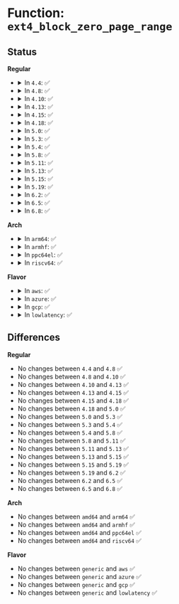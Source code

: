 # Function: <code>ext4_block_zero_page_range</code>

## Status
<b>Regular</b>
<ul>
<li>
<details>
<summary>In <code>4.4</code>: ✅</summary>

```c
int ext4_block_zero_page_range(handle_t *handle, struct address_space *mapping, loff_t from, loff_t length);
```

**Collision:** Unique Static

**Inline:** No

**Transformation:** False

**Instances:**

```
In fs/ext4/inode.c (ffffffff81299130)
Location: fs/ext4/inode.c:3500
Inline: False
Direct callers:
  - fs/ext4/inode.c:ext4_zero_partial_blocks
  - fs/ext4/inode.c:ext4_zero_partial_blocks
  - fs/ext4/inode.c:ext4_zero_partial_blocks
  - fs/ext4/inode.c:ext4_truncate
```
**Symbols:**

```
ffffffff81299130-ffffffff812995c5: ext4_block_zero_page_range (STB_LOCAL)
```
</details>
</li>
<li>
<details>
<summary>In <code>4.8</code>: ✅</summary>

```c
int ext4_block_zero_page_range(handle_t *handle, struct address_space *mapping, loff_t from, loff_t length);
```

**Collision:** Unique Static

**Inline:** No

**Transformation:** False

**Instances:**

```
In fs/ext4/inode.c (ffffffff812c6320)
Location: fs/ext4/inode.c:3774
Inline: False
Direct callers:
  - fs/ext4/inode.c:ext4_truncate
  - fs/ext4/inode.c:ext4_zero_partial_blocks
  - fs/ext4/inode.c:ext4_zero_partial_blocks
  - fs/ext4/inode.c:ext4_zero_partial_blocks
```
**Symbols:**

```
ffffffff812c6320-ffffffff812c6856: ext4_block_zero_page_range (STB_LOCAL)
```
</details>
</li>
<li>
<details>
<summary>In <code>4.10</code>: ✅</summary>

```c
int ext4_block_zero_page_range(handle_t *handle, struct address_space *mapping, loff_t from, loff_t length);
```

**Collision:** Unique Static

**Inline:** No

**Transformation:** False

**Instances:**

```
In fs/ext4/inode.c (ffffffff812dbb80)
Location: fs/ext4/inode.c:3894
Inline: False
Direct callers:
  - fs/ext4/inode.c:ext4_truncate
  - fs/ext4/inode.c:ext4_zero_partial_blocks
  - fs/ext4/inode.c:ext4_zero_partial_blocks
  - fs/ext4/inode.c:ext4_zero_partial_blocks
```
**Symbols:**

```
ffffffff812dbb80-ffffffff812dc0df: ext4_block_zero_page_range (STB_LOCAL)
```
</details>
</li>
<li>
<details>
<summary>In <code>4.13</code>: ✅</summary>

```c
int ext4_block_zero_page_range(handle_t *handle, struct address_space *mapping, loff_t from, loff_t length);
```

**Collision:** Unique Static

**Inline:** No

**Transformation:** False

**Instances:**

```
In fs/ext4/inode.c (ffffffff81300420)
Location: fs/ext4/inode.c:4014
Inline: False
Direct callers:
  - fs/ext4/inode.c:ext4_truncate
  - fs/ext4/inode.c:ext4_zero_partial_blocks
  - fs/ext4/inode.c:ext4_zero_partial_blocks
  - fs/ext4/inode.c:ext4_zero_partial_blocks
```
**Symbols:**

```
ffffffff81300420-ffffffff81300924: ext4_block_zero_page_range (STB_LOCAL)
```
</details>
</li>
<li>
<details>
<summary>In <code>4.15</code>: ✅</summary>

```c
int ext4_block_zero_page_range(handle_t *handle, struct address_space *mapping, loff_t from, loff_t length);
```

**Collision:** Unique Static

**Inline:** No

**Transformation:** False

**Instances:**

```
In fs/ext4/inode.c (ffffffff81324c40)
Location: fs/ext4/inode.c:4063
Inline: False
Direct callers:
  - fs/ext4/inode.c:ext4_truncate
  - fs/ext4/inode.c:ext4_zero_partial_blocks
  - fs/ext4/inode.c:ext4_zero_partial_blocks
  - fs/ext4/inode.c:ext4_zero_partial_blocks
```
**Symbols:**

```
ffffffff81324c40-ffffffff81325179: ext4_block_zero_page_range (STB_LOCAL)
```
</details>
</li>
<li>
<details>
<summary>In <code>4.18</code>: ✅</summary>

```c
int ext4_block_zero_page_range(handle_t *handle, struct address_space *mapping, loff_t from, loff_t length);
```

**Collision:** Unique Static

**Inline:** No

**Transformation:** False

**Instances:**

```
In fs/ext4/inode.c (ffffffff81352e90)
Location: fs/ext4/inode.c:4075
Inline: False
Direct callers:
  - fs/ext4/inode.c:ext4_truncate
  - fs/ext4/inode.c:ext4_zero_partial_blocks
  - fs/ext4/inode.c:ext4_zero_partial_blocks
  - fs/ext4/inode.c:ext4_zero_partial_blocks
```
**Symbols:**

```
ffffffff81352e90-ffffffff813533ef: ext4_block_zero_page_range (STB_LOCAL)
```
</details>
</li>
<li>
<details>
<summary>In <code>5.0</code>: ✅</summary>

```c
int ext4_block_zero_page_range(handle_t *handle, struct address_space *mapping, loff_t from, loff_t length);
```

**Collision:** Unique Static

**Inline:** No

**Transformation:** False

**Instances:**

```
In fs/ext4/inode.c (ffffffff8136afc0)
Location: fs/ext4/inode.c:4108
Inline: False
Direct callers:
  - fs/ext4/inode.c:ext4_truncate
  - fs/ext4/inode.c:ext4_zero_partial_blocks
  - fs/ext4/inode.c:ext4_zero_partial_blocks
  - fs/ext4/inode.c:ext4_zero_partial_blocks
```
**Symbols:**

```
ffffffff8136afc0-ffffffff8136b51c: ext4_block_zero_page_range (STB_LOCAL)
```
</details>
</li>
<li>
<details>
<summary>In <code>5.3</code>: ✅</summary>

```c
int ext4_block_zero_page_range(handle_t *handle, struct address_space *mapping, loff_t from, loff_t length);
```

**Collision:** Unique Static

**Inline:** No

**Transformation:** False

**Instances:**

```
In fs/ext4/inode.c (ffffffff81394a30)
Location: fs/ext4/inode.c:4120
Inline: False
Direct callers:
  - fs/ext4/inode.c:ext4_truncate
  - fs/ext4/inode.c:ext4_zero_partial_blocks
  - fs/ext4/inode.c:ext4_zero_partial_blocks
  - fs/ext4/inode.c:ext4_zero_partial_blocks
```
**Symbols:**

```
ffffffff81394a30-ffffffff81394a8c: ext4_block_zero_page_range (STB_LOCAL)
```
</details>
</li>
<li>
<details>
<summary>In <code>5.4</code>: ✅</summary>

```c
int ext4_block_zero_page_range(handle_t *handle, struct address_space *mapping, loff_t from, loff_t length);
```

**Collision:** Unique Static

**Inline:** No

**Transformation:** False

**Instances:**

```
In fs/ext4/inode.c (ffffffff813ad3b0)
Location: fs/ext4/inode.c:4097
Inline: False
Direct callers:
  - fs/ext4/inode.c:ext4_truncate
  - fs/ext4/inode.c:ext4_zero_partial_blocks
  - fs/ext4/inode.c:ext4_zero_partial_blocks
  - fs/ext4/inode.c:ext4_zero_partial_blocks
```
**Symbols:**

```
ffffffff813ad3b0-ffffffff813ad40c: ext4_block_zero_page_range (STB_LOCAL)
```
</details>
</li>
<li>
<details>
<summary>In <code>5.8</code>: ✅</summary>

```c
int ext4_block_zero_page_range(handle_t *handle, struct address_space *mapping, loff_t from, loff_t length);
```

**Collision:** Unique Static

**Inline:** No

**Transformation:** False

**Instances:**

```
In fs/ext4/inode.c (ffffffff813f9490)
Location: fs/ext4/inode.c:3793
Inline: False
Direct callers:
  - fs/ext4/inode.c:ext4_truncate
  - fs/ext4/inode.c:ext4_zero_partial_blocks
  - fs/ext4/inode.c:ext4_zero_partial_blocks
  - fs/ext4/inode.c:ext4_zero_partial_blocks
```
**Symbols:**

```
ffffffff813f9490-ffffffff813f94ec: ext4_block_zero_page_range (STB_LOCAL)
```
</details>
</li>
<li>
<details>
<summary>In <code>5.11</code>: ✅</summary>

```c
int ext4_block_zero_page_range(handle_t *handle, struct address_space *mapping, loff_t from, loff_t length);
```

**Collision:** Unique Static

**Inline:** No

**Transformation:** False

**Instances:**

```
In fs/ext4/inode.c (ffffffff8140ba90)
Location: fs/ext4/inode.c:3828
Inline: False
Direct callers:
  - fs/ext4/inode.c:ext4_truncate
  - fs/ext4/inode.c:ext4_zero_partial_blocks
  - fs/ext4/inode.c:ext4_zero_partial_blocks
  - fs/ext4/inode.c:ext4_zero_partial_blocks
```
**Symbols:**

```
ffffffff8140ba90-ffffffff8140baec: ext4_block_zero_page_range (STB_LOCAL)
```
</details>
</li>
<li>
<details>
<summary>In <code>5.13</code>: ✅</summary>

```c
int ext4_block_zero_page_range(handle_t *handle, struct address_space *mapping, loff_t from, loff_t length);
```

**Collision:** Unique Static

**Inline:** No

**Transformation:** False

**Instances:**

```
In fs/ext4/inode.c (ffffffff81411c50)
Location: fs/ext4/inode.c:3827
Inline: False
Direct callers:
  - fs/ext4/inode.c:ext4_truncate
  - fs/ext4/inode.c:ext4_zero_partial_blocks
  - fs/ext4/inode.c:ext4_zero_partial_blocks
  - fs/ext4/inode.c:ext4_zero_partial_blocks
```
**Symbols:**

```
ffffffff81411c50-ffffffff81411cab: ext4_block_zero_page_range (STB_LOCAL)
```
</details>
</li>
<li>
<details>
<summary>In <code>5.15</code>: ✅</summary>

```c
int ext4_block_zero_page_range(handle_t *handle, struct address_space *mapping, loff_t from, loff_t length);
```

**Collision:** Unique Static

**Inline:** No

**Transformation:** False

**Instances:**

```
In fs/ext4/inode.c (ffffffff81464b10)
Location: fs/ext4/inode.c:3751
Inline: False
Direct callers:
  - fs/ext4/inode.c:ext4_truncate
  - fs/ext4/inode.c:ext4_zero_partial_blocks
  - fs/ext4/inode.c:ext4_zero_partial_blocks
  - fs/ext4/inode.c:ext4_zero_partial_blocks
```
**Symbols:**

```
ffffffff81464b10-ffffffff81464b6b: ext4_block_zero_page_range (STB_LOCAL)
```
</details>
</li>
<li>
<details>
<summary>In <code>5.19</code>: ✅</summary>

```c
int ext4_block_zero_page_range(handle_t *handle, struct address_space *mapping, loff_t from, loff_t length);
```

**Collision:** Unique Static

**Inline:** No

**Transformation:** False

**Instances:**

```
In fs/ext4/inode.c (ffffffff814e41b0)
Location: fs/ext4/inode.c:3816
Inline: False
Direct callers:
  - fs/ext4/inode.c:ext4_truncate
  - fs/ext4/inode.c:ext4_zero_partial_blocks
  - fs/ext4/inode.c:ext4_zero_partial_blocks
  - fs/ext4/inode.c:ext4_zero_partial_blocks
```
**Symbols:**

```
ffffffff814e41b0-ffffffff814e4235: ext4_block_zero_page_range (STB_LOCAL)
```
</details>
</li>
<li>
<details>
<summary>In <code>6.2</code>: ✅</summary>

```c
int ext4_block_zero_page_range(handle_t *handle, struct address_space *mapping, loff_t from, loff_t length);
```

**Collision:** Unique Static

**Inline:** No

**Transformation:** False

**Instances:**

```
In fs/ext4/inode.c (ffffffff8157d6d0)
Location: fs/ext4/inode.c:3902
Inline: False
Direct callers:
  - fs/ext4/inode.c:ext4_truncate
  - fs/ext4/inode.c:ext4_zero_partial_blocks
  - fs/ext4/inode.c:ext4_zero_partial_blocks
  - fs/ext4/inode.c:ext4_zero_partial_blocks
```
**Symbols:**

```
ffffffff8157d6d0-ffffffff8157d755: ext4_block_zero_page_range (STB_LOCAL)
```
</details>
</li>
<li>
<details>
<summary>In <code>6.5</code>: ✅</summary>

```c
int ext4_block_zero_page_range(handle_t *handle, struct address_space *mapping, loff_t from, loff_t length);
```

**Collision:** Unique Static

**Inline:** No

**Transformation:** False

**Instances:**

```
In fs/ext4/inode.c (ffffffff815b49c0)
Location: fs/ext4/inode.c:3691
Inline: False
Direct callers:
  - fs/ext4/inode.c:ext4_truncate
  - fs/ext4/inode.c:ext4_zero_partial_blocks
  - fs/ext4/inode.c:ext4_zero_partial_blocks
  - fs/ext4/inode.c:ext4_zero_partial_blocks
```
**Symbols:**

```
ffffffff815b49c0-ffffffff815b4a45: ext4_block_zero_page_range (STB_LOCAL)
```
</details>
</li>
<li>
<details>
<summary>In <code>6.8</code>: ✅</summary>

```c
int ext4_block_zero_page_range(handle_t *handle, struct address_space *mapping, loff_t from, loff_t length);
```

**Collision:** Unique Static

**Inline:** No

**Transformation:** False

**Instances:**

```
In fs/ext4/inode.c (ffffffff815ed800)
Location: fs/ext4/inode.c:3708
Inline: False
Direct callers:
  - fs/ext4/inode.c:ext4_truncate
  - fs/ext4/inode.c:ext4_zero_partial_blocks
  - fs/ext4/inode.c:ext4_zero_partial_blocks
  - fs/ext4/inode.c:ext4_zero_partial_blocks
```
**Symbols:**

```
ffffffff815ed800-ffffffff815ed885: ext4_block_zero_page_range (STB_LOCAL)
```
</details>
</li>
</ul>
<b>Arch</b>
<ul>
<li>
<details>
<summary>In <code>arm64</code>: ✅</summary>

```c
int ext4_block_zero_page_range(handle_t *handle, struct address_space *mapping, loff_t from, loff_t length);
```

**Collision:** Unique Static

**Inline:** No

**Transformation:** False

**Instances:**

```
In fs/ext4/inode.c (ffff800010481b08)
Location: fs/ext4/inode.c:4097
Inline: False
Direct callers:
  - fs/ext4/inode.c:ext4_truncate
  - fs/ext4/inode.c:ext4_zero_partial_blocks
  - fs/ext4/inode.c:ext4_zero_partial_blocks
  - fs/ext4/inode.c:ext4_zero_partial_blocks
```
**Symbols:**

```
ffff800010481b08-ffff800010481bac: ext4_block_zero_page_range (STB_LOCAL)
```
</details>
</li>
<li>
<details>
<summary>In <code>armhf</code>: ✅</summary>

```c
int ext4_block_zero_page_range(handle_t *handle, struct address_space *mapping, loff_t from, loff_t length);
```

**Collision:** Unique Static

**Inline:** No

**Transformation:** False

**Instances:**

```
In fs/ext4/inode.c (c0642cd4)
Location: fs/ext4/inode.c:4097
Inline: False
Direct callers:
  - fs/ext4/inode.c:ext4_truncate
  - fs/ext4/inode.c:ext4_zero_partial_blocks
  - fs/ext4/inode.c:ext4_zero_partial_blocks
  - fs/ext4/inode.c:ext4_zero_partial_blocks
```
**Symbols:**

```
c0642cd4-c0642d30: ext4_block_zero_page_range (STB_LOCAL)
```
</details>
</li>
<li>
<details>
<summary>In <code>ppc64el</code>: ✅</summary>

```c
int ext4_block_zero_page_range(handle_t *handle, struct address_space *mapping, loff_t from, loff_t length);
```

**Collision:** Unique Static

**Inline:** No

**Transformation:** False

**Instances:**

```
In fs/ext4/inode.c (c0000000005a6320)
Location: fs/ext4/inode.c:4097
Inline: False
Direct callers:
  - fs/ext4/inode.c:ext4_truncate
  - fs/ext4/inode.c:ext4_zero_partial_blocks
  - fs/ext4/inode.c:ext4_zero_partial_blocks
  - fs/ext4/inode.c:ext4_zero_partial_blocks
```
**Symbols:**

```
c0000000005a6320-c0000000005a63bc: ext4_block_zero_page_range (STB_LOCAL)
```
</details>
</li>
<li>
<details>
<summary>In <code>riscv64</code>: ✅</summary>

```c
int ext4_block_zero_page_range(handle_t *handle, struct address_space *mapping, loff_t from, loff_t length);
```

**Collision:** Unique Static

**Inline:** No

**Transformation:** False

**Instances:**

```
In fs/ext4/inode.c (ffffffe00030a6f2)
Location: fs/ext4/inode.c:4097
Inline: False
Direct callers:
  - fs/ext4/inode.c:ext4_truncate
  - fs/ext4/inode.c:ext4_zero_partial_blocks
  - fs/ext4/inode.c:ext4_zero_partial_blocks
  - fs/ext4/inode.c:ext4_zero_partial_blocks
```
**Symbols:**

```
ffffffe00030a6f2-ffffffe00030a786: ext4_block_zero_page_range (STB_LOCAL)
```
</details>
</li>
</ul>
<b>Flavor</b>
<ul>
<li>
<details>
<summary>In <code>aws</code>: ✅</summary>

```c
int ext4_block_zero_page_range(handle_t *handle, struct address_space *mapping, loff_t from, loff_t length);
```

**Collision:** Unique Static

**Inline:** No

**Transformation:** False

**Instances:**

```
In fs/ext4/inode.c (ffffffff813a5990)
Location: fs/ext4/inode.c:4097
Inline: False
Direct callers:
  - fs/ext4/inode.c:ext4_truncate
  - fs/ext4/inode.c:ext4_zero_partial_blocks
  - fs/ext4/inode.c:ext4_zero_partial_blocks
  - fs/ext4/inode.c:ext4_zero_partial_blocks
```
**Symbols:**

```
ffffffff813a5990-ffffffff813a59ec: ext4_block_zero_page_range (STB_LOCAL)
```
</details>
</li>
<li>
<details>
<summary>In <code>azure</code>: ✅</summary>

```c
int ext4_block_zero_page_range(handle_t *handle, struct address_space *mapping, loff_t from, loff_t length);
```

**Collision:** Unique Static

**Inline:** No

**Transformation:** False

**Instances:**

```
In fs/ext4/inode.c (ffffffff81396420)
Location: fs/ext4/inode.c:4097
Inline: False
Direct callers:
  - fs/ext4/inode.c:ext4_truncate
  - fs/ext4/inode.c:ext4_zero_partial_blocks
  - fs/ext4/inode.c:ext4_zero_partial_blocks
  - fs/ext4/inode.c:ext4_zero_partial_blocks
```
**Symbols:**

```
ffffffff81396420-ffffffff8139647c: ext4_block_zero_page_range (STB_LOCAL)
```
</details>
</li>
<li>
<details>
<summary>In <code>gcp</code>: ✅</summary>

```c
int ext4_block_zero_page_range(handle_t *handle, struct address_space *mapping, loff_t from, loff_t length);
```

**Collision:** Unique Static

**Inline:** No

**Transformation:** False

**Instances:**

```
In fs/ext4/inode.c (ffffffff813a31f0)
Location: fs/ext4/inode.c:4097
Inline: False
Direct callers:
  - fs/ext4/inode.c:ext4_truncate
  - fs/ext4/inode.c:ext4_zero_partial_blocks
  - fs/ext4/inode.c:ext4_zero_partial_blocks
  - fs/ext4/inode.c:ext4_zero_partial_blocks
```
**Symbols:**

```
ffffffff813a31f0-ffffffff813a324c: ext4_block_zero_page_range (STB_LOCAL)
```
</details>
</li>
<li>
<details>
<summary>In <code>lowlatency</code>: ✅</summary>

```c
int ext4_block_zero_page_range(handle_t *handle, struct address_space *mapping, loff_t from, loff_t length);
```

**Collision:** Unique Static

**Inline:** No

**Transformation:** False

**Instances:**

```
In fs/ext4/inode.c (ffffffff813b78e0)
Location: fs/ext4/inode.c:4097
Inline: False
Direct callers:
  - fs/ext4/inode.c:ext4_truncate
  - fs/ext4/inode.c:ext4_zero_partial_blocks
  - fs/ext4/inode.c:ext4_zero_partial_blocks
  - fs/ext4/inode.c:ext4_zero_partial_blocks
```
**Symbols:**

```
ffffffff813b78e0-ffffffff813b793c: ext4_block_zero_page_range (STB_LOCAL)
```
</details>
</li>
</ul>

## Differences
<b>Regular</b>
<ul>
<li>
No changes between <code>4.4</code> and <code>4.8</code> ✅
</li>
<li>
No changes between <code>4.8</code> and <code>4.10</code> ✅
</li>
<li>
No changes between <code>4.10</code> and <code>4.13</code> ✅
</li>
<li>
No changes between <code>4.13</code> and <code>4.15</code> ✅
</li>
<li>
No changes between <code>4.15</code> and <code>4.18</code> ✅
</li>
<li>
No changes between <code>4.18</code> and <code>5.0</code> ✅
</li>
<li>
No changes between <code>5.0</code> and <code>5.3</code> ✅
</li>
<li>
No changes between <code>5.3</code> and <code>5.4</code> ✅
</li>
<li>
No changes between <code>5.4</code> and <code>5.8</code> ✅
</li>
<li>
No changes between <code>5.8</code> and <code>5.11</code> ✅
</li>
<li>
No changes between <code>5.11</code> and <code>5.13</code> ✅
</li>
<li>
No changes between <code>5.13</code> and <code>5.15</code> ✅
</li>
<li>
No changes between <code>5.15</code> and <code>5.19</code> ✅
</li>
<li>
No changes between <code>5.19</code> and <code>6.2</code> ✅
</li>
<li>
No changes between <code>6.2</code> and <code>6.5</code> ✅
</li>
<li>
No changes between <code>6.5</code> and <code>6.8</code> ✅
</li>
</ul>
<b>Arch</b>
<ul>
<li>
No changes between <code>amd64</code> and <code>arm64</code> ✅
</li>
<li>
No changes between <code>amd64</code> and <code>armhf</code> ✅
</li>
<li>
No changes between <code>amd64</code> and <code>ppc64el</code> ✅
</li>
<li>
No changes between <code>amd64</code> and <code>riscv64</code> ✅
</li>
</ul>
<b>Flavor</b>
<ul>
<li>
No changes between <code>generic</code> and <code>aws</code> ✅
</li>
<li>
No changes between <code>generic</code> and <code>azure</code> ✅
</li>
<li>
No changes between <code>generic</code> and <code>gcp</code> ✅
</li>
<li>
No changes between <code>generic</code> and <code>lowlatency</code> ✅
</li>
</ul>
